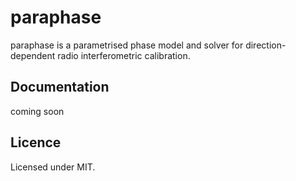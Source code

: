 # paraphase

paraphase is a parametrised phase model and solver for direction-dependent radio interferometric calibration.

## Documentation

coming soon

## Licence

Licensed under MIT.
